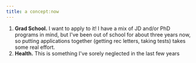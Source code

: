 ```yaml
---
title: a concept:now
---
```


1. **Grad School.** I want to apply to it! I have a mix of JD and/or PhD programs in mind, but I've been out of school for about three years now, so putting applications together (getting rec letters, taking tests) takes some real effort. 
2. **Health.** This is something I've sorely neglected in the last few years